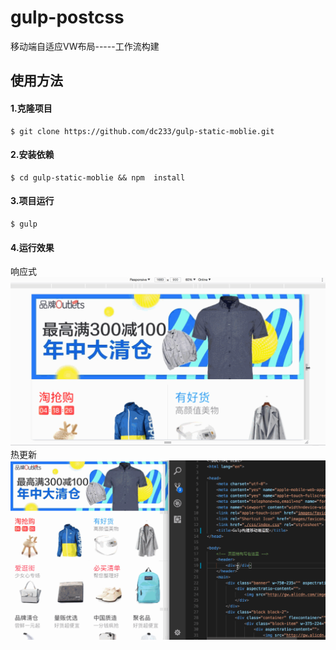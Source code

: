 # gulp-postcss
移动端自适应VW布局-----工作流构建


## 使用方法

#### 1.克隆项目
```console
$ git clone https://github.com/dc233/gulp-static-moblie.git
```

#### 2.安装依赖
```console
$ cd gulp-static-moblie && npm  install
```

#### 3.项目运行
```console
$ gulp
```

#### 4.运行效果
响应式
![demo](./images/Responsive.gif)
热更新
![addMovie](./images/hot_load.gif)
